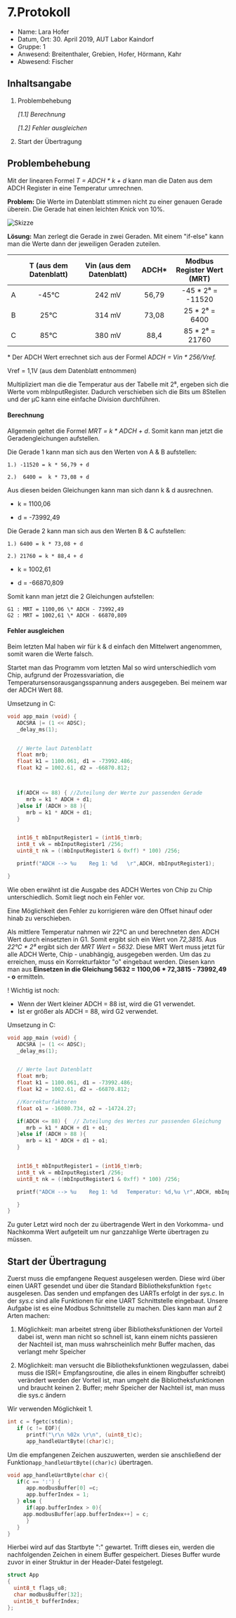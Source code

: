 
 # 7.Protokoll
 - Name: Lara Hofer
 - Datum, Ort: 30. April 2019, AUT Labor Kaindorf
 - Gruppe: 1
 - Anwesend: Breitenthaler, Grebien, Hofer, Hörmann, Kahr
 - Abwesend: Fischer
 
## Inhaltsangabe
1. Problembehebung

	*[1.1]  Berechnung*

	*[1.2] Fehler ausgleichen*

2. Start der Übertragung

## Problembehebung
Mit der linearen Formel *T = ADCH \* k + d* kann man die Daten aus dem ADCH Register in eine Temperatur umrechnen. 

**Problem:** Die Werte im Datenblatt stimmen nicht zu einer genauen Gerade überein. Die Gerade hat einen leichten Knick von 10%.

![Skizze](https://github.com/HTLMechatronics/m15-la1-sx/blob/hoflam15/data/Skizze.svg)

**Lösung:** Man zerlegt die Gerade in zwei Geraden. Mit einem "if-else" kann man die Werte dann der jeweiligen Geraden zuteilen. 

|   |T (aus dem Datenblatt)| Vin (aus dem Datenblatt)| ADCH\* | Modbus Register Wert (MRT)
|:-:|:--------------------:|:-----------------------:|:------:|:-------------------------:|
| A |         -45°C        |           242 mV        |  56,79 |     -45 \* 2⁸ = -11520    |
| B |          25°C        |           314 mV        |  73,08 |      25 \* 2⁸ =   6400    |
| C |          85°C        |           380 mV        |  88,4  |      85 \* 2⁸ =  21760    |
  

\* Der ADCH Wert errechnet sich aus der Formel A*DCH = Vin \* 256/Vref.*

Vref = 1,1V (aus dem Datenblatt entnommen)

Multipliziert man die die Temperatur aus der Tabelle mit 2⁸, ergeben sich die Werte vom mbInputRegister. Dadurch verschieben sich die Bits um 8Stellen und der µC kann eine einfache Division durchführen.

#### Berechnung

Allgemein geltet die Formel *MRT = k  \* ADCH + d*. Somit kann man jetzt die Geradengleichungen aufstellen.

Die Gerade 1 kann man sich aus den Werten von A & B aufstellen: 

    1.) -11520 = k * 56,79 + d
    
    2.)  6400 =  k * 73,08 + d

Aus diesen beiden Gleichungen kann man sich dann k & d ausrechnen. 

- k = 1100,06 

- d = -73992,49

Die Gerade 2 kann man sich aus den Werten B & C aufstellen:

    1.) 6400 = k * 73,08 + d
    
    2.) 21760 = k * 88,4 + d

- k = 1002,61

- d = -66870,809

Somit kann man jetzt die 2 Gleichungen aufstellen:

    G1 : MRT = 1100,06 \* ADCH - 73992,49
    G2 : MRT = 1002,61 \* ADCH - 66870,809

#### Fehler ausgleichen

Beim letzten Mal haben wir für k & d einfach den Mittelwert angenommen, somit waren die Werte falsch.

Startet man das Programm vom letzten Mal so wird unterschiedlich vom Chip, aufgrund der Prozessvariation, die Temperatursensorausgangsspannung anders ausgegeben. Bei meinem war der ADCH Wert 88. 

Umsetzung in C:

```C
void app_main (void) {
   ADCSRA |= (1 << ADSC);
   _delay_ms(1);


   // Werte laut Datenblatt
   float mrb;
   float k1 = 1100.061, d1 = -73992.486;
   float k2 = 1002.61, d2 = -66870.812;



   if(ADCH <= 88) { //Zuteilung der Werte zur passenden Gerade
      mrb = k1 * ADCH + d1;
   }else if (ADCH > 88 ){
      mrb = k1 * ADCH + d1;
   }


   int16_t mbInputRegister1 = (int16_t)mrb;
   int8_t vk = mbInputRegister1 /256;
   uint8_t nk = ((mbInputRegister1 & 0xff) * 100) /256;

   printf("ADCH --> %u    Reg 1: %d   \r",ADCH, mbInputRegister1);

}
```
Wie oben erwähnt ist die Ausgabe des ADCH Wertes von Chip zu Chip unterschiedlich. Somit liegt noch ein Fehler vor. 

Eine Möglichkeit den Fehler zu korrigieren wäre den Offset hinauf oder hinab zu verschieben.

Als mittlere Temperatur nahmen wir 22°C an und berechneten den ADCH Wert durch einsetzten in G1. Somit ergibt sich ein Wert von *72,3815.* Aus *22°C \* 2⁸* ergibt sich der *MRT Wert = 5632*.  Diese MRT Wert muss jetzt für alle ADCH Werte, Chip - unabhängig, ausgegeben werden. Um das zu erreichen, muss ein Korrekturfaktor "o" eingebaut werden. Diesen kann man aus **Einsetzen in die Gleichung 5632 =  1100,06 * 72,3815 - 73992,49 - o**  ermitteln.

! Wichtig ist noch: 
- Wenn der Wert kleiner ADCH = 88 ist, wird die G1 verwendet.
- Ist er größer als ADCH = 88, wird G2 verwendet.

Umsetzung in C:
```C
void app_main (void) {
   ADCSRA |= (1 << ADSC);
   _delay_ms(1);


   // Werte laut Datenblatt
   float mrb;
   float k1 = 1100.061, d1 = -73992.486;
   float k2 = 1002.61, d2 = -66870.812;

   //Korrekturfaktoren
   float o1 = -16080.734, o2 = -14724.27;

   if(ADCH <= 88) {  // Zuteilung des Wertes zur passenden Gleichung
      mrb = k1 * ADCH + d1 + o1;
   }else if (ADCH > 88 ){
      mrb = k1 * ADCH + d1 + o1;
   }


   int16_t mbInputRegister1 = (int16_t)mrb;
   int8_t vk = mbInputRegister1 /256;
   uint8_t nk = ((mbInputRegister1 & 0xff) * 100) /256;

   printf("ADCH --> %u    Reg 1: %d   Temperatur: %d,%u \r",ADCH, mbInputRegister1, vk, nk);

   }
}
```
Zu guter Letzt wird noch der zu übertragende Wert in den Vorkomma- und Nachkomma Wert aufgeteilt um nur ganzzahlige Werte übertragen zu müssen.

## Start der Übertragung
Zuerst muss die empfangene Request ausgelesen werden. Diese wird über einen UART gesendet und über die Standard Bibliotheksfunktion `fgetc` ausgelesen. Das senden und empfangen des UARTs erfolgt in der *sys.c*. In der *sys.c* sind alle Funktionen für eine UART Schnittstelle eingebaut. Unsere Aufgabe ist es eine Modbus Schnittstelle zu machen. 
Dies kann man auf 2 Arten machen:
1. Möglichkeit: 
man arbeitet streng über Bibliotheksfunktionen
der Vorteil dabei ist, wenn man  nicht so schnell ist, kann einem nichts passieren
der Nachteil ist, man muss wahrscheinlich mehr Buffer machen, das verlangt mehr Speicher

2. Möglichkeit:
man versucht die Bibliotheksfunktionen wegzulassen, dabei muss die ISR(= Empfangsroutine, die alles in einem Ringbuffer schreibt) verändert werden
der Vorteil ist, man umgeht die Bibliotheksfunktionen und braucht keinen 2. Buffer; mehr Speicher
der Nachteil ist, man muss die sys.c ändern

Wir verwenden Möglichkeit 1.

```C
int c = fgetc(stdin);
   if (c != EOF){
      printf("\r\n %02x \r\n", (uint8_t)c);
      app_handleUartByte((char)c);
```
Um die empfangenen Zeichen auszuwerten, werden sie anschließend der Funktion`app_handleUartByte((char)c)` übertragen.
``` C
void app_handleUartByte(char c){
   if(c == ':') {
      app.modbusBuffer[0] =c;
      app.bufferIndex = 1;
   } else {
      if(app.bufferIndex > 0){
	 app.modbusBuffer[app.bufferIndex++] = c;
      }
   }
}
```
Hierbei wird auf das Startbyte ":" gewartet. Trifft dieses ein, werden die nachfolgenden Zeichen in einem Buffer gespeichert. Dieses Buffer wurde zuvor in einer Struktur in der Header-Datei festgelegt.

```C
struct App
{
  uint8_t flags_u8;
  char modbusBuffer[32];
  uint16_t bufferIndex;
};
 ```



